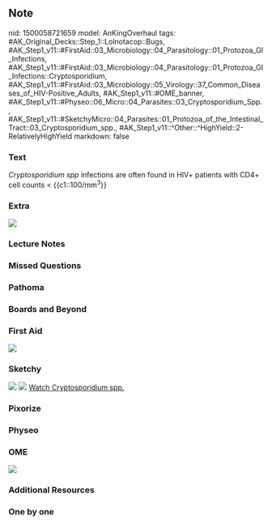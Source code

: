 ## Note
nid: 1500058721659
model: AnKingOverhaul
tags: #AK_Original_Decks::Step_1::Lolnotacop::Bugs, #AK_Step1_v11::#FirstAid::03_Microbiology::04_Parasitology::01_Protozoa_GI_Infections, #AK_Step1_v11::#FirstAid::03_Microbiology::04_Parasitology::01_Protozoa_GI_Infections::Cryptosporidium, #AK_Step1_v11::#FirstAid::03_Microbiology::05_Virology::37_Common_Diseases_of_HIV-Positive_Adults, #AK_Step1_v11::#OME_banner, #AK_Step1_v11::#Physeo::06_Micro::04_Parasites::03_Cryptosporidium_Spp., #AK_Step1_v11::#SketchyMicro::04_Parasites::01_Protozoa_of_the_Intestinal_Tract::03_Cryptosporidium_spp., #AK_Step1_v11::^Other::^HighYield::2-RelativelyHighYield
markdown: false

### Text
<i>Cryptosporidium spp</i> infections are often found in HIV+
patients with CD4+ cell counts < {{c1::100/mm<sup>3</sup>}}

### Extra
<img src="paste-278756262412289.jpg">

### Lecture Notes


### Missed Questions


### Pathoma


### Boards and Beyond


### First Aid
<img src="tmp77foi_5_.png">

### Sketchy
<img src="paste-46196668235779.jpg"> <img src=
"paste-916e481486fe4aa1e0f982a7bf17f87922072f54.png"> <a href=
"https://dashboard.sketchy.com/study/medical/courses/medical-microbiology/units/medical-microbiology-parasites/videos/medical-microbiology-parasites-protozoa-of-the-intestinal-tract-cryptosporidium-spp?utm_source=anki&utm_medium=partnership&utm_campaign=february_update&utm_content=medical">
Watch Cryptosporidium spp.</a>

### Pixorize


### Physeo


### OME
<div class="ome-widget">
  <a href="https://onlinemeded.org?ref=anki"><img src=
  "_OME_AnkiFlashcards_General_4.png"></a>
</div>

### Additional Resources


### One by one

